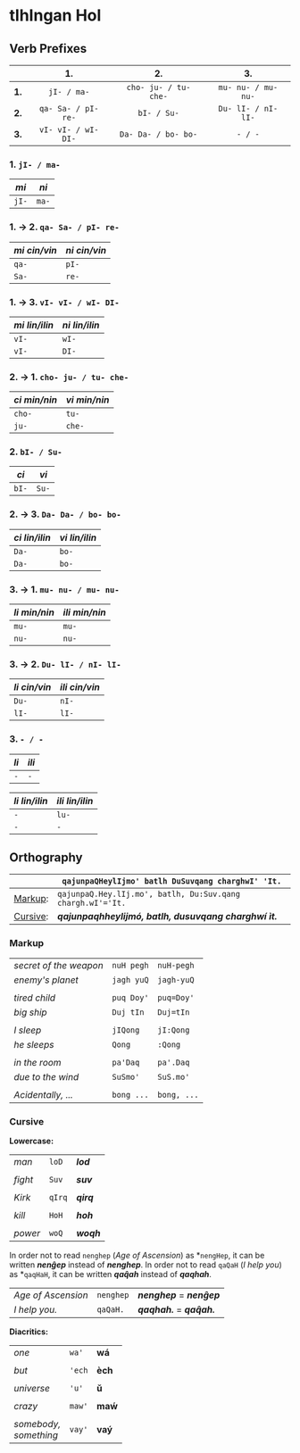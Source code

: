 # tlhIngan Hol

## Verb Prefixes

|        | 1.                  | 2.                    | 3.                    |
|:-:|:-:|:-:|:-:|
| **1.** | `jI- / ma-`         | `cho- ju- / tu- che-` | `mu- nu- / mu- nu-`   |
| **2.** | `qa- Sa- / pI- re-` | `bI- / Su-`           | `Du- lI- / nI- lI-`   |
| **3.** | `vI- vI- / wI- DI-` | `Da- Da- / bo- bo-`   | `- / -`               |

### 1.           `jI- / ma-`

| *mi*  | *ni*  |
|-|-|
| `jI-` | `ma-` |

### 1. → 2.  `qa- Sa- / pI- re-`

| *mi cin/vin* | *ni cin/vin* |
|-|-|
| `qa-`        | `pI-`        |
| `Sa-`        | `re-`        |

### 1. → 3.  `vI- vI- / wI- DI-`

| *mi lin/ilin* | *ni lin/ilin* |
|-|-|
| `vI-`         | `wI-`         |
| `vI-`         | `DI-`         |

### 2. → 1. `cho- ju- / tu- che-`

| *ci min/nin* | *vi min/nin* |
|-|-|
| `cho-`       | `tu-`        |
| `ju-`        | `che-`       |

### 2.           `bI- / Su-`

| *ci*  | *vi*  |
|-|-|
| `bI-` | `Su-` |

### 2. → 3.  `Da- Da- / bo- bo-`

| *ci lin/ilin* | *vi lin/ilin* |
|-|-|
| `Da-`         | `bo-`         |
| `Da-`         | `bo-`         |

### 3. → 1.  `mu- nu- / mu- nu-`

| *li min/nin* | *ili min/nin* |
|-|-|
| `mu-`        | `mu-`         |
| `nu-`        | `nu-`         |

### 3. → 2.  `Du- lI- / nI- lI-`

| *li cin/vin* | *ili cin/vin* |
|-|-|
| `Du-`        | `nI-`         |
| `lI-`        | `lI-`         |

### 3.             `- / -`

| *li*  | *ili* |
|-|-|
| `-`   | `-`   |

| *li lin/ilin* | *ili lin/ilin* |
|-|-|
| `-`           | `lu-`          |
| `-`           | `-`            |

<!--
yI- ci/vi lin
tI- ci/vi ilin

HI- ci/vi min
gho- ci/vi nin

yI- ci
pe- vi

-->
<!--

-wIj mia
-lIj cia
-Daj lia
-maj nia
-raj via
-chaj ilia

-->


## Orthography

| | `qajunpaQHeylIjmo' batlh DuSuvqang charghwI' 'It.` |
|-|-|
| [Markup](#markup): | `qajunpaQ.Hey.lIj.mo', batlh, Du:Suv.qang chargh.wI'='It.` |
| [Cursive](#cursive): | ***qajunpaqhheylijmó, batlh, dusuvqang charghwí ìt.*** |

### Markup

| | | |
|-|-|-|
| *secret of the weapon*  | `nuH pegh`  | `nuH-pegh`  |
| *enemy's planet*        | `jagh yuQ`  | `jagh-yuQ`  |
| | | |
| *tired child*           | `puq Doy'`  | `puq=Doy'`  |
| *big ship*              | `Duj tIn`   | `Duj=tIn`   |
| | | |
| *I sleep*               | `jIQong`    | `jI:Qong`   |
| *he sleeps*             | `Qong`      | `:Qong`     |
| | | |
| *in the room*           | `pa'Daq`    | `pa'.Daq`   |
| *due to the wind*       | `SuSmo'`    | `SuS.mo'`   |
| | | |
| *Acidentally, ...*      | `bong ...`  | `bong, ...` |

### Cursive

**Lowercase:**

| | | |
|-|-|-|
| *man*    | `loD`  | ***lod***  |
| | | |
| *fight*  | `Suv`  | ***suv***  |
| | | |
| *Kirk*   | `qIrq` | ***qirq*** |
| | | |
| *kill*   | `HoH`  | ***hoh***  |
| | | |
| *power*  | `woQ`  | ***woqh*** |

In order not to read `nenghep` (*Age of Ascension*) as *`nengHep`, it can be written ***nenĝep*** instead of ***nenghep***. In order not to read `qaQaH` (*I help you*) as *`qaqHaH`, it can be written ***qaq̂ah*** instead of ***qaqhah***.

| | | |
|-|-|-|
| *Age of Ascension* | `nenghep` | ***nenghep*** = ***nenĝep***  |
| *I help you.*      | `qaQaH.`  | ***qaqhah.*** = ***qaq̂ah.*** |

**Diacritics:**

| | | |
|-|-|-|
| *one*      | `wa'`    | **wá**    |
| | | |
| *but*      | `'ech`   | **èch**   |
| | | |
| *universe* | `'u'`    | **ǔ**     |
| | | |
| *crazy*    | `maw'`   | **maẃ**   |
| | | |
| *somebody,*<br>*something* | `vay'` | **vaý**   |
